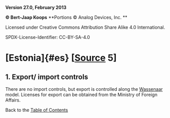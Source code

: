 **Version 27.0, February 2013**

**© Bert-Jaap Koops**
**Portions © Analog Devices, Inc. **  

Licensed under Creative Commons Attribution Share Alike 4.0 International.

SPDX-License-Identifier: CC-BY-SA-4.0

# [Estonia]{#es} \[[Source](../sources.md) 5\]

## 1. Export/ import controls
There are no import controls, but export is controlled along the
[Wassenaar](#Wassenaar) model. Licenses for export can be obtained from
the Ministry of Foreign Affairs.

Back to the [Table of Contents](index.md)
